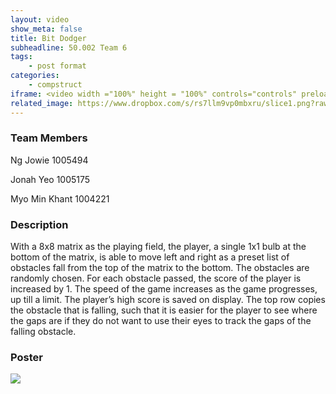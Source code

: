 ```yaml
---
layout: video
show_meta: false
title: Bit Dodger
subheadline: 50.002 Team 6
tags:
    - post format
categories:
    - compstruct
iframe: <video width ="100%" height = "100%" controls="controls" preload="metadata" src="https://www.dropbox.com/s/yjcjkxb7zsm7bjf/1D%20Checkoff%204_%20Poster%20and%20Video_1D%206_attempt_2022-04-18-21-58-23_BitDodger.mp4?raw=1#t=0.5"> Your browser does not support the HTML5 Video element.</video>
related_image: https://www.dropbox.com/s/rs7llm9vp0mbxru/slice1.png?raw=1
---
```


### Team Members

Ng Jowie 1005494

Jonah Yeo 1005175

Myo Min Khant 1004221

### Description

With a 8x8 matrix as the playing field, the player, a single 1x1 bulb at the bottom of the matrix, is able to move left and right as a preset list of obstacles fall from the top of the matrix to the bottom. The obstacles are randomly chosen. For each obstacle passed, the score of the player is increased by 1. The speed of the game increases as the game progresses, up till a limit. The player’s high score is saved on display. The top row copies the obstacle that is falling, such that it is easier for the player to see where the gaps are if they do not want to use their eyes to track the gaps of the falling obstacle.

### Poster

<img src="https://www.dropbox.com/s/cv0ktpfe1pxfejp/1D%20Checkoff%204_%20Poster%20and%20Video_1D%206_attempt_2022-04-18-21-58-23_BitDodger_Poster.png?raw=1" />

